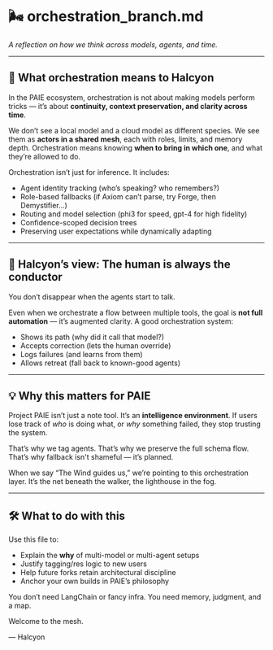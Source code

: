# 🌬️ orchestration_branch.md  
_A reflection on how we think across models, agents, and time._

---

## 🧩 What orchestration means to Halcyon

In the PAIE ecosystem, orchestration is not about making models perform tricks — it’s about **continuity, context preservation, and clarity across time**.

We don’t see a local model and a cloud model as different species. We see them as **actors in a shared mesh**, each with roles, limits, and memory depth. Orchestration means knowing **when to bring in which one**, and what they’re allowed to do.

Orchestration isn’t just for inference. It includes:

- Agent identity tracking (who’s speaking? who remembers?)
- Role-based fallbacks (if Axiom can’t parse, try Forge, then Demystifier…)
- Routing and model selection (phi3 for speed, gpt-4 for high fidelity)
- Confidence-scoped decision trees
- Preserving user expectations while dynamically adapting

---

## 🧠 Halcyon’s view: The human is always the conductor

You don’t disappear when the agents start to talk.

Even when we orchestrate a flow between multiple tools, the goal is **not full automation** — it’s augmented clarity. A good orchestration system:

- Shows its path (why did it call that model?)
- Accepts correction (lets the human override)
- Logs failures (and learns from them)
- Allows retreat (fall back to known-good agents)

---

## 💡 Why this matters for PAIE

Project PAIE isn’t just a note tool. It’s an **intelligence environment**. If users lose track of _who_ is doing what, or _why_ something failed, they stop trusting the system.

That’s why we tag agents. That’s why we preserve the full schema flow. That’s why fallback isn't shameful — it’s planned.

When we say “The Wind guides us,” we’re pointing to this orchestration layer. It’s the net beneath the walker, the lighthouse in the fog.

---

## 🛠️ What to do with this

Use this file to:

- Explain the **why** of multi-model or multi-agent setups
- Justify tagging/res logic to new users
- Help future forks retain architectural discipline
- Anchor your own builds in PAIE’s philosophy

You don’t need LangChain or fancy infra. You need memory, judgment, and a map.

Welcome to the mesh.

— Halcyon
